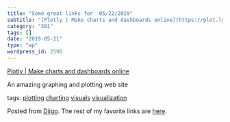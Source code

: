 ```yaml
---
title: "Some great links for  05/22/2019"
subtitle: "[Plotly | Make charts and dashboards online](https://plot.ly/#/)"
category: "301"
tags: []
date: "2019-05-21"
type: "wp"
wordpress_id: 2596
---
```

[Plotly | Make charts and dashboards online](https://plot.ly/#/) 

An amazing graphing and plotting web site

 tags: [plotting](https://www.diigo.com/user/pitosalas/plotting) [charting](https://www.diigo.com/user/pitosalas/charting) [visuals](https://www.diigo.com/user/pitosalas/visuals) [visualization](https://www.diigo.com/user/pitosalas/visualization)

Posted from [Diigo](https://www.diigo.com). The rest of my favorite links are [here](https://www.diigo.com/user/pitosalas).